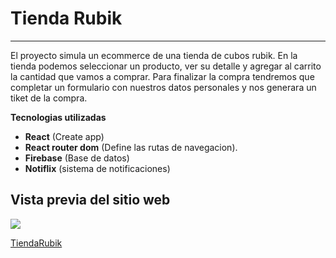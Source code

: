 # Tienda Rubik
***
El proyecto simula un ecommerce de una tienda de cubos rubik. En la tienda podemos seleccionar un producto, ver su detalle y agregar al carrito la cantidad que vamos a comprar. Para finalizar la compra tendremos que completar un formulario con nuestros datos personales y nos generara un tiket de la compra. 


**Tecnologias utilizadas**

- **React** (Create app)
- **React router dom** (Define las rutas de navegacion).
- **Firebase** (Base de datos)
- **Notiflix** (sistema de notificaciones)

## Vista previa del sitio web

![](https://imageup.me/phc)

[TiendaRubik](https://pre-entrega-gaona-correa-hrkx0b89p-gaona21.vercel.app/)